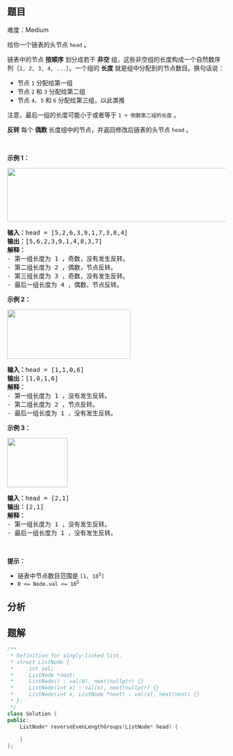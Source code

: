 
## 题目
难度：Medium
<p>给你一个链表的头节点 <code>head</code> 。</p>

<p>链表中的节点 <strong>按顺序</strong> 划分成若干 <strong>非空</strong> 组，这些非空组的长度构成一个自然数序列（<code>1, 2, 3, 4, ...</code>）。一个组的 <strong>长度</strong> 就是组中分配到的节点数目。换句话说：</p>

<ul>
	<li>节点 <code>1</code> 分配给第一组</li>
	<li>节点 <code>2</code> 和 <code>3</code> 分配给第二组</li>
	<li>节点 <code>4</code>、<code>5</code> 和 <code>6</code> 分配给第三组，以此类推</li>
</ul>

<p>注意，最后一组的长度可能小于或者等于 <code>1 + 倒数第二组的长度</code> 。</p>

<p><strong>反转</strong> 每个 <strong>偶数</strong> 长度组中的节点，并返回修改后链表的头节点 <code>head</code> 。</p>

<p>&nbsp;</p>

<p><strong>示例 1：</strong></p>

<p><img alt="" src="https://assets.leetcode.com/uploads/2021/10/25/eg1.png" style="width: 699px; height: 124px;" /></p>

<pre>
<strong>输入：</strong>head = [5,2,6,3,9,1,7,3,8,4]
<strong>输出：</strong>[5,6,2,3,9,1,4,8,3,7]
<strong>解释：</strong>
- 第一组长度为 1 ，奇数，没有发生反转。
- 第二组长度为 2 ，偶数，节点反转。
- 第三组长度为 3 ，奇数，没有发生反转。
- 最后一组长度为 4 ，偶数，节点反转。
</pre>

<p><strong>示例 2：</strong></p>

<p><img alt="" src="https://assets.leetcode.com/uploads/2021/10/25/eg2.png" style="width: 284px; height: 114px;" /></p>

<pre>
<strong>输入：</strong>head = [1,1,0,6]
<strong>输出：</strong>[1,0,1,6]
<strong>解释：</strong>
- 第一组长度为 1 ，没有发生反转。
- 第二组长度为 2 ，节点反转。
- 最后一组长度为 1 ，没有发生反转。
</pre>

<p><strong>示例 3：</strong></p>

<p><img alt="" src="https://assets.leetcode.com/uploads/2021/10/28/eg3.png" style="width: 139px; height: 114px;" /></p>

<pre>
<strong>输入：</strong>head = [2,1]
<strong>输出：</strong>[2,1]
<strong>解释：</strong>
- 第一组长度为 1 ，没有发生反转。
- 最后一组长度为 1 ，没有发生反转。
</pre>

<p>&nbsp;</p>

<p><strong>提示：</strong></p>

<ul>
	<li>链表中节点数目范围是 <code>[1, 10<sup>5</sup>]</code></li>
	<li><code>0 &lt;= Node.val &lt;= 10<sup>5</sup></code></li>
</ul>

## 分析

## 题解
```cpp
/**
 * Definition for singly-linked list.
 * struct ListNode {
 *     int val;
 *     ListNode *next;
 *     ListNode() : val(0), next(nullptr) {}
 *     ListNode(int x) : val(x), next(nullptr) {}
 *     ListNode(int x, ListNode *next) : val(x), next(next) {}
 * };
 */
class Solution {
public:
    ListNode* reverseEvenLengthGroups(ListNode* head) {
        
    }
};
```